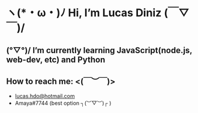 # ヽ(*・ω・)ﾉ	 Hi, I’m Lucas Diniz 	(￣▽￣)/

## (°▽°)/ I’m currently learning JavaScript(node.js, web-dev, etc) and Python

##	How to reach me: <(￣︶￣)>
  - lucas.hdo@hotmail.com
  - Amaya#7744 (best option   ┐(︶▽︶)┌   )
